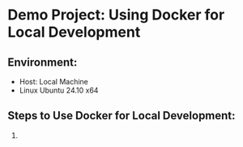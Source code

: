 # Demo Project: Using Docker for Local Development

## Environment:
- Host: Local Machine
- Linux Ubuntu 24.10 x64

## Steps to Use Docker for Local Development:

1. 
